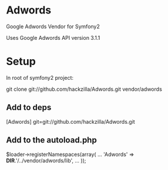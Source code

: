 Adwords
=======

Google Adwords Vendor for Symfony2

Uses Google Adwords API version 3.1.1


Setup
=====

In root of symfony2 project:

git clone git://github.com/hackzilla/Adwords.git vendor/adwords

Add to deps
-----------

[Adwords]
    git=git://github.com/hackzilla/Adwords.git


Add to the autoload.php
-----------------------

$loader->registerNamespaces(array(
...
    'Adwords'          => __DIR__.'/../vendor/adwords/lib',
...
));
